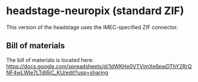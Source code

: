 # headstage-neuropix (standard ZIF)
This version of the headstage uses the IMEC-specified ZIF connector.

## Bill of materials
The bill of materials is located here: https://docs.google.com/spreadsheets/d/1dWKHe0VTVimXe6pwDThY2RrQNF4wLWle7LTdl6iC_KU/edit?usp=sharing 
